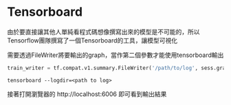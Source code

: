 # Tensorboard

由於要直接讓其他人單純看程式碼想像撰寫出來的模型是不可能的，所以Tensorflow團隊撰寫了一個Tensorboard的工具，讓模型可視化

需要透過FileWriter將要輸出的graph，當作第二個參數才能使用tensorboard輸出

```python
train_writer = tf.compat.v1.summary.FileWriter('/path/to/log', sess.graph)
```


```shell
tensorboard --logdir=<path to log>
```

接著打開瀏覽器的 http://localhost:6006 即可看到輸出結果

